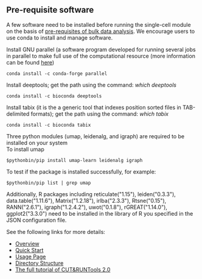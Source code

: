 ## Pre-requisite software 
A few software need to be installed before running the single-cell module on the basis of [pre-requisites of bulk data analysis](). We encourage users to use conda to install and manage software.

Install GNU parallel (a software program developed for running several jobs in parallel to make full use of the computational resource (more information can be found [here](https://www.gnu.org/software/parallel))  

```
conda install -c conda-forge parallel
```

Install deeptools; get the path using the command: *which deeptools*

```
conda install -c bioconda deeptools
```

Install tabix (it is the a generic tool that indexes position sorted files in TAB-delimited formats); get the path using the command: *which tabix*

```
conda install -c bioconda tabix
```
    
Three python modules (umap, leidenalg, and igraph) are required to be installed on your system  
To install umap 
    
```
$pythonbin/pip install umap-learn leidenalg igraph
```
    
To test if the package is installed successfully, for example:
    
```
$pythonbin/pip list | grep umap
```

    
Additionally, R packages including reticulate("1.15"), leiden("0.3.3"), data.table("1.11.6"), Matrix("1.2.18"), irlba("2.3.3"), Rtsne("0.15"), RANN("2.6.1"), igraph("1.2.4.2"), uwot("0.1.8"), rGREAT("1.14.0"), ggplot2("3.3.0") need to be installed in the library of R you specified in the JSON configuration file. 

See the following links for more details:

- [Overview](./sc-OVERVIEW.md)
- [Quick Start](./sc-QUICK.md)
- [Usage Page](./sc-USAGE.md)
- [Directory Structure](docs/sc-DIRECTORY.md)
- [The full tutorial of CUT&RUNTools 2.0](./2.0-TUTORIAL.md)

